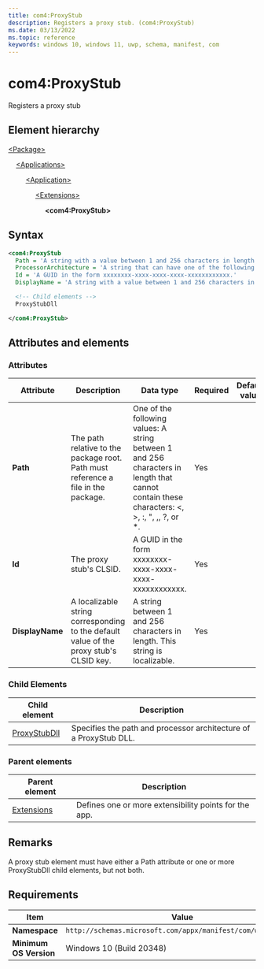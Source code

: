 ```yaml
---
title: com4:ProxyStub
description: Registers a proxy stub. (com4:ProxyStub)
ms.date: 03/13/2022
ms.topic: reference
keywords: windows 10, windows 11, uwp, schema, manifest, com
---
```


# com4:ProxyStub

Registers a proxy stub

## Element hierarchy

[\<Package\>](element-package.md)

&nbsp;&nbsp;&nbsp;&nbsp;[\<Applications\>](element-applications.md)

&nbsp;&nbsp;&nbsp;&nbsp; &nbsp;&nbsp;&nbsp;&nbsp;[\<Application\>](element-application.md)

&nbsp;&nbsp;&nbsp;&nbsp; &nbsp;&nbsp;&nbsp;&nbsp; &nbsp;&nbsp;&nbsp;&nbsp;[\<Extensions\>](element-1-extensions.md)

&nbsp;&nbsp;&nbsp;&nbsp; &nbsp;&nbsp;&nbsp;&nbsp; &nbsp;&nbsp;&nbsp;&nbsp; &nbsp;&nbsp;&nbsp;&nbsp;**\<com4:ProxyStub\>**

## Syntax

```xml
<com4:ProxyStub
  Path = 'A string with a value between 1 and 256 characters in length that cannot contain these characters: <, >, :, ", |, ?, or *.'
  ProcessorArchitecture = 'A string that can have one of the following values: "x86", "x64", "arm", "arm64", or "x86a64".'
  Id = 'A GUID in the form xxxxxxxx-xxxx-xxxx-xxxx-xxxxxxxxxxxx.'
  DisplayName = 'A string with a value between 1 and 256 characters in length. This string is localizable.' >

  <!-- Child elements -->
  ProxyStubDll

</com4:ProxyStub>
```

## Attributes and elements

### Attributes

| Attribute | Description | Data type | Required | Default value |
|-|-|-|-|-|
| **Path** | The path relative to the package root. Path must reference a file in the package. | One of the following values: A string between 1 and 256 characters in length that cannot contain these characters: <, >, :, ", ,, ?, or *.| Yes |  |
| **Id** | The proxy stub's CLSID. | A GUID in the form xxxxxxxx-xxxx-xxxx-xxxx-xxxxxxxxxxxx.| Yes |  |
| **DisplayName** | A localizable string corresponding to the default value of the proxy stub's CLSID key. | A string between 1 and 256 characters in length. This string is localizable.| Yes |  |

### Child Elements

| Child element | Description |
|-|-|
| [ProxyStubDll](element-com4-proxystubdll.md) | Specifies the path and processor architecture of a ProxyStub DLL. |

### Parent elements

| Parent element | Description |
|-|-|
| [Extensions](element-1-extensions.md) | Defines one or more extensibility points for the app. |

## Remarks

A proxy stub element must have either a Path attribute or one or more ProxyStubDll child elements, but not both.

## Requirements

| Item | Value |
|--|--|
| **Namespace** | `http://schemas.microsoft.com/appx/manifest/com/windows10/4` |
| **Minimum OS Version** | Windows 10 (Build 20348) |

